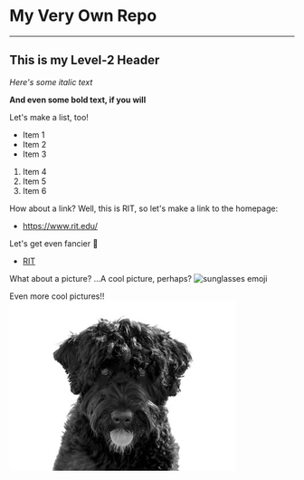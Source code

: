 # My Very Own Repo
---
## This is my Level-2 Header

*Here's some italic text*

**And even some bold text, if you will**

Let's make a list, too!
- Item 1
- Item 2
- Item 3
1. Item 4
2. Item 5
3. Item 6

How about a link? Well, this is RIT, so let's make a link to the homepage: 
- https://www.rit.edu/

Let's get even fancier :eyes:
- [RIT](https://www.rit.edu/)

What about a picture? ...A cool picture, perhaps?
![sunglasses emoji](https://images.emojiterra.com/google/noto-emoji/unicode-15.1/color/1024px/1f60e.png)

Even more cool pictures!!
![cassie, a shaggy black dog](md-images/cassie.jpg)

